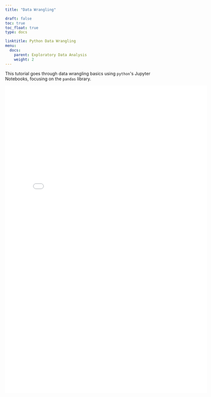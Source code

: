 ```yaml
---
title: "Data Wrangling"

draft: false
toc: true
toc_float: true
type: docs

linktitle: Python Data Wrangling
menu:
  docs:
    parent: Exploratory Data Analysis
    weight: 2
---
```




This tutorial goes through data wrangling basics using `python`'s Jupyter Notebooks, focusing on the `pandas` library.

 <iframe
       src="../pandas.html"
       width="130%"
       height="1000px"
       style="border:none;">
 </iframe>
